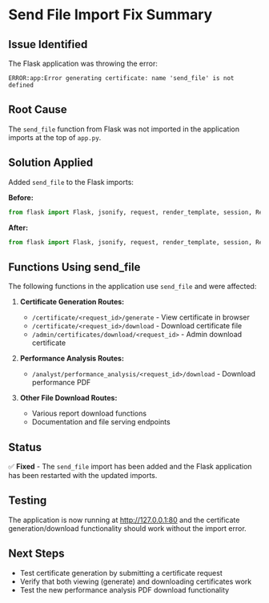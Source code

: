 # Send File Import Fix Summary

## Issue Identified

The Flask application was throwing the error:

```
ERROR:app:Error generating certificate: name 'send_file' is not defined
```

## Root Cause

The `send_file` function from Flask was not imported in the application imports at the top of `app.py`.

## Solution Applied

Added `send_file` to the Flask imports:

**Before:**

```python
from flask import Flask, jsonify, request, render_template, session, Response, redirect, url_for, flash
```

**After:**

```python
from flask import Flask, jsonify, request, render_template, session, Response, redirect, url_for, flash, send_file
```

## Functions Using send_file

The following functions in the application use `send_file` and were affected:

1. **Certificate Generation Routes:**

   - `/certificate/<request_id>/generate` - View certificate in browser
   - `/certificate/<request_id>/download` - Download certificate file
   - `/admin/certificates/download/<request_id>` - Admin download certificate

2. **Performance Analysis Routes:**

   - `/analyst/performance_analysis/<request_id>/download` - Download performance PDF

3. **Other File Download Routes:**
   - Various report download functions
   - Documentation and file serving endpoints

## Status

✅ **Fixed** - The `send_file` import has been added and the Flask application has been restarted with the updated imports.

## Testing

The application is now running at http://127.0.0.1:80 and the certificate generation/download functionality should work without the import error.

## Next Steps

- Test certificate generation by submitting a certificate request
- Verify that both viewing (generate) and downloading certificates work
- Test the new performance analysis PDF download functionality
